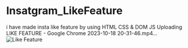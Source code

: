 # Insatgram_LikeFeature
i have made insta like feature by using HTML CSS &amp; DOM JS
Uploading LIKE FEATURE - Google Chrome 2023-10-18 20-31-46.mp4…
![Like Feature](https://github.com/MBN4/Insatgram_LikeFeature/assets/139562028/3b7f4a30-003b-4951-a73e-6edca686c673)
